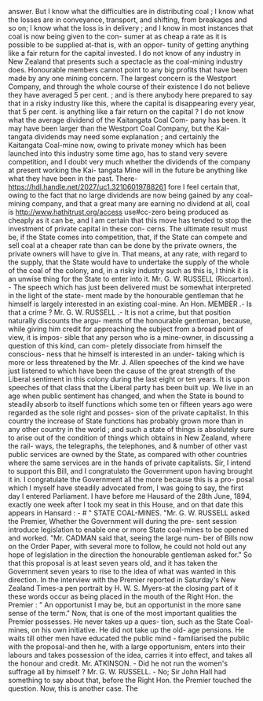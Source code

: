 answer. But I know what the difficulties are in distributing coal ; I know what the losses are in conveyance, transport, and shifting, from breakages and so on; I know what the loss is in delivery ; and I know in most instances that coal is now being given to the con- sumer at as cheap a rate as it is possible to be supplied at-that is, with an oppor- tunity of getting anything like a fair return for the capital invested. I do not know of any industry in New Zealand that presents such a spectacle as the coal-mining industry does. Honourable members cannot point to any big profits that have been made by any one mining concern. The largest concern is the Westport Company, and through the whole course of their existence I do not believe they have averaged 5 per cent. ; and is there anybody here prepared to say that in a risky industry like this, where the capital is disappearing every year, that 5 per cent. is anything like a fair return on the capital ? I do not know what the average dividend of the Kaitangata Coal Com- pany has been. It may have been larger than the Westport Coal Company, but the Kai- tangata dividends may need some explanation ; and certainly the Kaitangata Coal-mine now, owing to private money which has been launched into this industry some time ago, has to stand very severe competition, and I doubt very much whether the dividends of the company at present working the Kai- tangata Mine will in the future be anything like what they have been in the past. There- https://hdl.handle.net/2027/uc1.32106019788261 fore I feel certain that, owing to the fact that no large dividends are now being gained by any coal-mining company, and that a great many are earning no dividend at all, coal is http://www.hathitrust.org/access use#cc-zero being produced as cheaply as it can be, and I am certain that this move has tended to stop the investment of private capital in these con- cerns. The ultimate result must be, if the State comes into competition, that, if the State can compete and sell coal at a cheaper rate than can be done by the private owners, the private owners will have to give in. That means, at any rate, with regard to the supply, that the State would have to undertake the supply of the whole of the coal of the colony, and, in a risky industry such as this is, I think it is an unwise thing for the State to enter into it. Mr. G. W. RUSSELL (Riccarton). - The speech which has just been delivered must be somewhat interpreted in the light of the state- ment made by the honourable gentleman that he himself is largely interested in an existing coal-mine. An Hon. MEMBER .- Is that a crime ? Mr. G. W. RUSSELL .- It is not a crime, but that position naturally discounts the argu- ments of the honourable gentleman, because, while giving him credit for approaching the subject from a broad point of view, it is impos- sible that any person who is a mine-owner, in discussing a question of this kind, can com- pletely dissociate from himself the conscious- ness that he himself is interested in an under- taking which is more or less threatened by the Mr. J. Allen speeches of the kind we have just listened to which have been the cause of the great strength of the Liberal sentiment in this colony during the last eight or ten years. It is upon speeches of that class that the Liberal party has been built up. We live in an age when public sentiment has changed, and when the State is bound to steadily absorb to itself functions which some ten or fifteen years ago were regarded as the sole right and posses- sion of the private capitalist. In this country the increase of State functions has probably grown more than in any other country in the world ; and such a state of things is absolutely sure to arise out of the condition of things which obtains in New Zealand, where the rail- ways, the telegraphs, the telephones, and & number of other vast public services are owned by the State, as compared with other countries where the same services are in the hands of private capitalists. Sir, I intend to support this Bill, and I congratulato the Government upon having brought it in. I congratulate the Government all the more because this is a pro- posal which I myself have steadily advocated from, I was going to say, the first day I entered Parliament. I have before me Hausard of the 28th June, 1894, exactly one week after I took my seat in this House, and on that date this appears in Hansard : - # " STATE COAL-MINES. "Mr. G. W. RUSSELL asked the Premier, Whether the Government will during the pre- sent session introduce legislation to enable one or more State coal-mines to be opened and worked. "Mr. CADMAN said that, seeing the large num- ber of Bills now on the Order Paper, with several more to follow, he could not hold out any hope of legislation in the direction the honourable gentleman asked for." So that this proposal is at least seven years old, and it has taken the Government seven years to rise to the idea of what was wanted in this direction. In the interview with the Premier reported in Saturday's New Zealand Times-a pen portrait by H. W. S. Myers-at the closing part of it these words occur as being placed in the mouth of the Right Hon. the Premier : " An opportunist I may be, but an opportunist in the more sane sense of the term." Now, that is one of the most important qualities the Premier possesses. He never takes up a ques- tion, such as the State Coal-mines, on his own initiative. He did not take up the old- age pensions. He waits till other men have educated the public mind - familiarised the public with the proposal-and then he, with a large opportunism, enters into their labours and takes possession of the idea, carries it into effect, and takes all the honour and credit. Mr. ATKINSON. - Did he not run the women's suffrage all by himself ? Mr. G. W. RUSSELL. - No; Sir John Hall had something to say about that, before the Right Hon. the Premier touched the question. Now, this is another case. The 